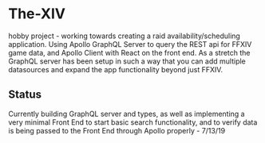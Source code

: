 # The-XIV

  hobby project - working towards creating a raid availability/scheduling application. Using Apollo GraphQL Server to query the REST api 
  for FFXIV game data, and Apollo Client with React on the front end. As a stretch the GraphQL server has been setup in such a way that 
  you can add multiple datasources and expand the app functionality beyond just FFXIV. 

## Status

  Currently building GraphQL server and types, as well as implementing a very minimal Front End to start basic search functionality, 
  and to verify data is being passed to the Front End through Apollo properly - 7/13/19

